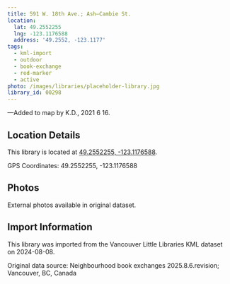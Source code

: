 ```yaml
---
title: 591 W. 18th Ave.; Ash—Cambie St.
location:
  lat: 49.2552255
  lng: -123.1176588
  address: '49.2552, -123.1177'
tags:
  - kml-import
  - outdoor
  - book-exchange
  - red-marker
  - active
photo: /images/libraries/placeholder-library.jpg
library_id: 00298
---
```

—Added to map by K.D., 2021 6 16.

## Location Details

This library is located at [49.2552255, -123.1176588](https://www.google.com/maps?q=49.2552255,-123.1176588).

GPS Coordinates: 49.2552255, -123.1176588

## Photos

External photos available in original dataset.

## Import Information

This library was imported from the Vancouver Little Libraries KML dataset on 2024-08-08.

Original data source: Neighbourhood book exchanges 2025.8.6.revision; Vancouver, BC, Canada
